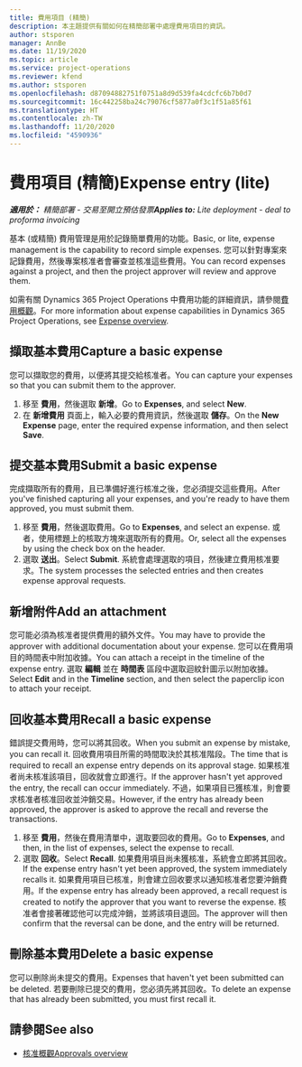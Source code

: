 ```yaml
---
title: 費用項目 (精簡)
description: 本主題提供有關如何在精簡部署中處理費用項目的資訊。
author: stsporen
manager: AnnBe
ms.date: 11/19/2020
ms.topic: article
ms.service: project-operations
ms.reviewer: kfend
ms.author: stsporen
ms.openlocfilehash: d87094882751f0751a8d9d539fa4cdcfc6b7b0d7
ms.sourcegitcommit: 16c442258ba24c79076cf5877a0f3c1f51a85f61
ms.translationtype: HT
ms.contentlocale: zh-TW
ms.lasthandoff: 11/20/2020
ms.locfileid: "4590936"
---
```

# <a name="expense-entry-lite"></a><span data-ttu-id="1dfbd-103">費用項目 (精簡)</span><span class="sxs-lookup"><span data-stu-id="1dfbd-103">Expense entry (lite)</span></span>

<span data-ttu-id="1dfbd-104">_**適用於：** 精簡部署 - 交易至開立預估發票_</span><span class="sxs-lookup"><span data-stu-id="1dfbd-104">_**Applies to:** Lite deployment - deal to proforma invoicing_</span></span>

<span data-ttu-id="1dfbd-105">基本 (或精簡) 費用管理是用於記錄簡單費用的功能。</span><span class="sxs-lookup"><span data-stu-id="1dfbd-105">Basic, or lite, expense management is the capability to record simple expenses.</span></span> <span data-ttu-id="1dfbd-106">您可以針對專案來記錄費用，然後專案核准者會審查並核准這些費用。</span><span class="sxs-lookup"><span data-stu-id="1dfbd-106">You can record expenses against a project, and then the project approver will review and approve them.</span></span>

<span data-ttu-id="1dfbd-107">如需有關 Dynamics 365 Project Operations 中費用功能的詳細資訊，請參閱[費用概觀](expense-overview.md)。</span><span class="sxs-lookup"><span data-stu-id="1dfbd-107">For more information about expense capabilities in Dynamics 365 Project Operations, see [Expense overview](expense-overview.md).</span></span>

## <a name="capture-a-basic-expense"></a><span data-ttu-id="1dfbd-108">擷取基本費用</span><span class="sxs-lookup"><span data-stu-id="1dfbd-108">Capture a basic expense</span></span>

<span data-ttu-id="1dfbd-109">您可以擷取您的費用，以便將其提交給核准者。</span><span class="sxs-lookup"><span data-stu-id="1dfbd-109">You can capture your expenses so that you can submit them to the approver.</span></span>

1. <span data-ttu-id="1dfbd-110">移至 **費用**，然後選取 **新增**。</span><span class="sxs-lookup"><span data-stu-id="1dfbd-110">Go to **Expenses**, and select **New**.</span></span>
2. <span data-ttu-id="1dfbd-111">在 **新增費用** 頁面上，輸入必要的費用資訊，然後選取 **儲存**。</span><span class="sxs-lookup"><span data-stu-id="1dfbd-111">On the **New Expense** page, enter the required expense information, and then select **Save**.</span></span>

## <a name="submit-a-basic-expense"></a><span data-ttu-id="1dfbd-112">提交基本費用</span><span class="sxs-lookup"><span data-stu-id="1dfbd-112">Submit a basic expense</span></span>

<span data-ttu-id="1dfbd-113">完成擷取所有的費用，且已準備好進行核准之後，您必須提交這些費用。</span><span class="sxs-lookup"><span data-stu-id="1dfbd-113">After you've finished capturing all your expenses, and you're ready to have them approved, you must submit them.</span></span>

1. <span data-ttu-id="1dfbd-114">移至 **費用**，然後選取費用。</span><span class="sxs-lookup"><span data-stu-id="1dfbd-114">Go to **Expenses**, and select an expense.</span></span> <span data-ttu-id="1dfbd-115">或者，使用標題上的核取方塊來選取所有的費用。</span><span class="sxs-lookup"><span data-stu-id="1dfbd-115">Or, select all the expenses by using the check box on the header.</span></span>
2. <span data-ttu-id="1dfbd-116">選取 **送出**。</span><span class="sxs-lookup"><span data-stu-id="1dfbd-116">Select **Submit**.</span></span> <span data-ttu-id="1dfbd-117">系統會處理選取的項目，然後建立費用核准要求。</span><span class="sxs-lookup"><span data-stu-id="1dfbd-117">The system processes the selected entries and then creates expense approval requests.</span></span>

## <a name="add-an-attachment"></a><span data-ttu-id="1dfbd-118">新增附件</span><span class="sxs-lookup"><span data-stu-id="1dfbd-118">Add an attachment</span></span>

<span data-ttu-id="1dfbd-119">您可能必須為核准者提供費用的額外文件。</span><span class="sxs-lookup"><span data-stu-id="1dfbd-119">You may have to provide the approver with additional documentation about your expense.</span></span> <span data-ttu-id="1dfbd-120">您可以在費用項目的時間表中附加收據。</span><span class="sxs-lookup"><span data-stu-id="1dfbd-120">You can attach a receipt in the timeline of the expense entry.</span></span> <span data-ttu-id="1dfbd-121">選取 **編輯** 並在 **時間表** 區段中選取迴紋針圖示以附加收據。</span><span class="sxs-lookup"><span data-stu-id="1dfbd-121">Select **Edit** and in the **Timeline** section, and then select the paperclip icon to attach your receipt.</span></span>

## <a name="recall-a-basic-expense"></a><span data-ttu-id="1dfbd-122">回收基本費用</span><span class="sxs-lookup"><span data-stu-id="1dfbd-122">Recall a basic expense</span></span>

<span data-ttu-id="1dfbd-123">錯誤提交費用時，您可以將其回收。</span><span class="sxs-lookup"><span data-stu-id="1dfbd-123">When you submit an expense by mistake, you can recall it.</span></span> <span data-ttu-id="1dfbd-124">回收費用項目所需的時間取決於其核准階段。</span><span class="sxs-lookup"><span data-stu-id="1dfbd-124">The time that is required to recall an expense entry depends on its approval stage.</span></span>  <span data-ttu-id="1dfbd-125">如果核准者尚未核准該項目，回收就會立即進行。</span><span class="sxs-lookup"><span data-stu-id="1dfbd-125">If the approver hasn't yet approved the entry, the recall can occur immediately.</span></span> <span data-ttu-id="1dfbd-126">不過，如果項目已獲核准，則會要求核准者核准回收並沖銷交易。</span><span class="sxs-lookup"><span data-stu-id="1dfbd-126">However, if the entry has already been approved, the approver is asked to approve the recall and reverse the transactions.</span></span>

1. <span data-ttu-id="1dfbd-127">移至 **費用**，然後在費用清單中，選取要回收的費用。</span><span class="sxs-lookup"><span data-stu-id="1dfbd-127">Go to **Expenses**, and then, in the list of expenses, select the expense to recall.</span></span>
2. <span data-ttu-id="1dfbd-128">選取 **回收**。</span><span class="sxs-lookup"><span data-stu-id="1dfbd-128">Select **Recall**.</span></span> <span data-ttu-id="1dfbd-129">如果費用項目尚未獲核准，系統會立即將其回收。</span><span class="sxs-lookup"><span data-stu-id="1dfbd-129">If the expense entry hasn't yet been approved, the system immediately recalls it.</span></span> <span data-ttu-id="1dfbd-130">如果費用項目已核准，則會建立回收要求以通知核准者您要沖銷費用。</span><span class="sxs-lookup"><span data-stu-id="1dfbd-130">If the expense entry has already been approved, a recall request is created to notify the approver that you want to reverse the expense.</span></span> <span data-ttu-id="1dfbd-131">核准者會接著確認他可以完成沖銷，並將該項目退回。</span><span class="sxs-lookup"><span data-stu-id="1dfbd-131">The approver will then confirm that the reversal can be done, and the entry will be returned.</span></span>

## <a name="delete-a-basic-expense"></a><span data-ttu-id="1dfbd-132">刪除基本費用</span><span class="sxs-lookup"><span data-stu-id="1dfbd-132">Delete a basic expense</span></span>

<span data-ttu-id="1dfbd-133">您可以刪除尚未提交的費用。</span><span class="sxs-lookup"><span data-stu-id="1dfbd-133">Expenses that haven't yet been submitted can be deleted.</span></span> <span data-ttu-id="1dfbd-134">若要刪除已提交的費用，您必須先將其回收。</span><span class="sxs-lookup"><span data-stu-id="1dfbd-134">To delete an expense that has already been submitted, you must first recall it.</span></span>

## <a name="see-also"></a><span data-ttu-id="1dfbd-135">請參閱</span><span class="sxs-lookup"><span data-stu-id="1dfbd-135">See also</span></span>

- [<span data-ttu-id="1dfbd-136">核准概觀</span><span class="sxs-lookup"><span data-stu-id="1dfbd-136">Approvals overview</span></span>](../approvals/approvals-overview.md)
